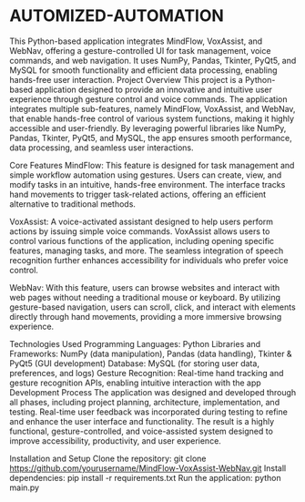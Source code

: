# AUTOMIZED-AUTOMATION
This Python-based application integrates MindFlow, VoxAssist, and WebNav, offering a gesture-controlled UI for task management, voice commands, and web navigation. It uses NumPy, Pandas, Tkinter, PyQt5, and MySQL for smooth functionality and efficient data processing, enabling hands-free user interaction.
Project Overview
This project is a Python-based application designed to provide an innovative and intuitive user experience through gesture control and voice commands. The application integrates multiple sub-features, namely MindFlow, VoxAssist, and WebNav, that enable hands-free control of various system functions, making it highly accessible and user-friendly. By leveraging powerful libraries like NumPy, Pandas, Tkinter, PyQt5, and MySQL, the app ensures smooth performance, data processing, and seamless user interactions.

Core Features
MindFlow: This feature is designed for task management and simple workflow automation using gestures. Users can create, view, and modify tasks in an intuitive, hands-free environment. The interface tracks hand movements to trigger task-related actions, offering an efficient alternative to traditional methods.

VoxAssist: A voice-activated assistant designed to help users perform actions by issuing simple voice commands. VoxAssist allows users to control various functions of the application, including opening specific features, managing tasks, and more. The seamless integration of speech recognition further enhances accessibility for individuals who prefer voice control.

WebNav: With this feature, users can browse websites and interact with web pages without needing a traditional mouse or keyboard. By utilizing gesture-based navigation, users can scroll, click, and interact with elements directly through hand movements, providing a more immersive browsing experience.

Technologies Used
Programming Languages: Python
Libraries and Frameworks: NumPy (data manipulation), Pandas (data handling), Tkinter & PyQt5 (GUI development)
Database: MySQL (for storing user data, preferences, and logs)
Gesture Recognition: Real-time hand tracking and gesture recognition APIs, enabling intuitive interaction with the app
Development Process
The application was designed and developed through all phases, including project planning, architecture, implementation, and testing. Real-time user feedback was incorporated during testing to refine and enhance the user interface and functionality. The result is a highly functional, gesture-controlled, and voice-assisted system designed to improve accessibility, productivity, and user experience.

Installation and Setup
Clone the repository:
git clone https://github.com/yourusername/MindFlow-VoxAssist-WebNav.git
Install dependencies:
pip install -r requirements.txt
Run the application:
python main.py
